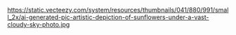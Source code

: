 https://static.vecteezy.com/system/resources/thumbnails/041/880/991/small_2x/ai-generated-pic-artistic-depiction-of-sunflowers-under-a-vast-cloudy-sky-photo.jpg

